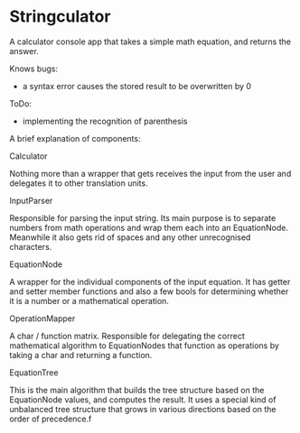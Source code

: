 # Stringculator
A calculator console app that takes a simple math equation, and returns the answer.

Knows bugs:
- a syntax error causes the stored result to be overwritten by 0

ToDo:
- implementing the recognition of parenthesis


A brief explanation of components:

Calculator

Nothing more than a wrapper that gets receives the input from the user and delegates it to other translation units.

InputParser

Responsible for parsing the input string. Its main purpose is to separate numbers from math operations and wrap them each into an EquationNode. Meanwhile it also gets rid of spaces and any other unrecognised characters.

EquationNode

A wrapper for the individual components of the input equation. It has getter and setter member functions and also a few bools for determining whether it is a number or a mathematical operation.

OperationMapper

A char / function matrix. Responsible for delegating the correct mathematical algorithm to EquationNodes that function as operations by taking a char and returning a function.

EquationTree

This is the main algorithm that builds the tree structure based on the EquationNode values, and computes the result. It uses a special kind of unbalanced tree structure that grows in various directions based on the order of precedence.f